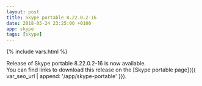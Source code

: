 ```yaml
---
layout: post
title: Skype portable 8.22.0.2-16
date: 2018-05-24 23:25:00 +0100
app: skype
tags: [skype]
---
```

{% include vars.html %}

Release of Skype portable 8.22.0.2-16 is now available.<br />
You can find links to download this release on the [Skype portable page]({{ var_seo_url | append: '/app/skype-portable' }}).